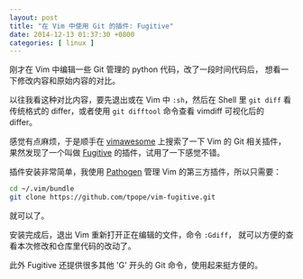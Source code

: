 ```yaml
---
layout: post
title: "在 Vim 中使用 Git 的插件: Fugitive"
date: 2014-12-13 01:37:30 +0800
categories: [ linux ]
---
```


刚才在 Vim 中编辑一些 Git 管理的 python 代码，改了一段时间代码后，
想看一下修改内容和原始内容的对比。

<!-- more -->

以往我看这种对比内容，要先退出或在 Vim 中 `:sh`，然后在 Shell 里 `git diff`
看传统格式的 differ，或者使用 `git difftool` 命令查看 vimdiff 可视化后的 differ。

感觉有点麻烦，于是顺手在 [vimawesome][vimawesome] 上搜索了一下 Vim 的 Git 相关插件，
果然发现了一个叫做 [Fugitive][fugitive] 的插件，试用了一下感觉不错。

插件安装非常简单，我使用 [Pathogen][pathogen] 管理 Vim 的第三方插件，所以只需要：

``` bash
cd ~/.vim/bundle
git clone https://github.com/tpope/vim-fugitive.git
```

就可以了。

安装完成后，退出 Vim 重新打开正在编辑的文件，命令 `:Gdiff`，
就可以方便的查看本次修改和仓库里代码的改动了。

此外 Fugitive 还提供很多其他 'G' 开头的 Git 命令，使用起来挺方便的。

[vimawesome]:   http://vimawesome.com/plugin/fugitive-vim
[fugitive]:     https://github.com/tpope/vim-fugitive
[pathogen]:     https://github.com/tpope/vim-pathogen
